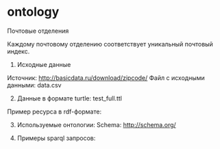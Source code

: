 ontology
========
Почтовые отделения

Каждому почтовому отделению соответствует уникальный почтовый индекс.

1) Исходные данные 

Источник: http://basicdata.ru/download/zipcode/
Файл с исходными данными: data.csv

2) Данные в формате turtle: test_full.ttl

Пример ресурса в rdf-формате:



3) Используемые онтологии: Schema: http://schema.org/

4) Примеры sparql запросов:
